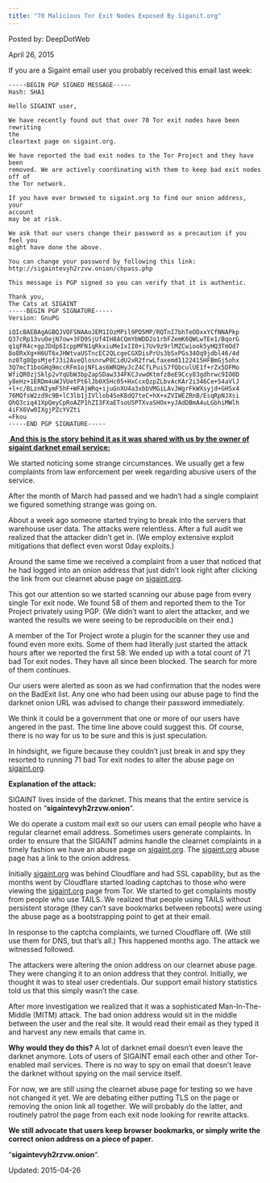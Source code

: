 ```yaml
---
title: "70 Malicious Tor Exit Nodes Exposed By Siganit.org"
---
```


Posted by: DeepDotWeb 

<span>April 26, 2015</span>



<p>If you are a Sigaint email user you probably received this email last week:</p>

    -----BEGIN PGP SIGNED MESSAGE-----
    Hash: SHA1
    
    Hello SIGAINT user,
    
    We have recently found out that over 70 Tor exit nodes have been rewriting
    the
    cleartext page on sigaint.org.
    
    We have reported the bad exit nodes to the Tor Project and they have been
    removed. We are actively coordinating with them to keep bad exit nodes off of
    the Tor network.
    
    If you have ever browsed to sigaint.org to find our onion address, your
    account
    may be at risk.
    
    We ask that our users change their password as a precaution if you feel you
    might have done the above.
    
    You can change your password by following this link:
    http://sigaintevyh2rzvw.onion/chpass.php
    
    This message is PGP signed so you can verify that it is authentic.
    
    Thank you,
    The Cats at SIGAINT
    -----BEGIN PGP SIGNATURE-----
    Version: GnuPG
    
    iQIcBAEBAgAGBQJVOFSNAAoJEM1IOzMPil9PD5MP/RQTnI7bhTeODxxYCfNNAPkp
    Q37cRp13vuOejN7ow+3FD9SjUf4IH8ACQmYbWDD2o1rbFZemK6QWLwTEe1/BqorG
    q1qFR4c+gpJDdp6IcppMFN1qRkxiuMeIxII0+i7Uv9z9rlMZCwiook5yHQ3TmOd7
    8o8RxXg+H6UT6xJHWtvaUSTncEC2QLcgeCGXDisPrUs3bSxPGs34Oq9jdbl46/4d
    nz0Tg8QpsMjefJ3i2AveQlosnrwP8CidU2xR2frwLfaxemd1122415HFBmGj5ohx
    3Q7mcT1boGHq9mccRFm1ojNFLas6WRQHyJcZ4CfLPuiS7fQbculUE1f+rZx5DFMo
    WfiQR0zjSklp2vYqUbW3bpZapSDaw334FKCJvwdKtmfz8eE9Ccy83gdhrwc9IO0D
    y8eHz+1ERDm4uWJVUetPt6lJb0X5Hc05+HxCcxQzpZLbvAcKAr2i346Ce+54aVlJ
    +l+c/BLznNIymF5hF+WFAjWRq+ijuGnXU4a3xbbVMGiLAvJWgrFkWXsyjd+GHSx4
    76MQfsW2zd9c9B+lC3lb1jIVllob4SeK8dQ7teC+hX+xZVIWEZRnB/EsqRpNJXsi
    QhQ3ciq41XpQeyCpRoAZP1hZI3FXaETsoU5PTXvaSHOx+yJAdDBmA4uLGbhiMWlh
    4iFX6Vw0IXgjPZcYVZti
    =Fkou
    -----END PGP SIGNATURE-----

<p>
<span style="text-decoration: underline;"><strong> And this is the story behind it as it was shared with us by the owner of <a href="https://gir.pub/deepdotweb/2015/02/16/interview-sigaint-darknet-email-admin/">sigaint darknet email</a> service:</strong></span></p>
<p>We started noticing some strange circumstances. We usually get a few complaints from law enforcement per week regarding abusive users of the service.</p>
<p>After the month of March had passed and we hadn&#8217;t had a single complaint we figured something strange was going on.</p>
<p>About a week ago someone started trying to break into the servers that warehouse user data. The attacks were relentless. After a full audit we realized that the attacker didn&#8217;t get in. (We employ extensive exploit mitigations that deflect even worst 0day exploits.)</p>
<p>Around the same time we received a complaint from a user that noticed that he had logged into an onion address that just didn&#8217;t look right after clicking the link from our clearnet abuse page on <a href="http://sigaint.org" target="_blank">sigaint.org</a>.</p>
<p>This got our attention so we started scanning our abuse page from every single Tor exit node. We found 58 of them and reported them to the Tor Project privately using PGP. (We didn&#8217;t want to alert the attacker, and we wanted the results we were seeing to be reproducible on their end.)</p>
<p>A member of the Tor Project wrote a plugin for the scanner they use and found even more exits. Some of them had literally just started the attack hours after we reported the first 58. We ended up with a total count of 71 bad Tor exit nodes. They have all since been blocked. The search for more of them continues.</p>
<p>Our users were alerted as soon as we had confirmation that the nodes were on the BadExit list. Any one who had been using our abuse page to find the darknet onion URL was advised to change their password immediately.</p>
<p>We think it could be a government that one or more of our users have angered in the past. The time line above could suggest this. Of course, there is no way for us to be sure and this is just speculation.</p>
<p>In hindsight, we figure because they couldn&#8217;t just break in and spy they resorted to running 71 bad Tor exit nodes to alter the abuse page on <a href="http://sigaint.org" target="_blank">sigaint.org</a>.</p>
<p><strong> Explanation of the attack:</strong></p>
<p>SIGAINT lives inside of the darknet. This means that the entire service is hosted on &#8220;<strong>sigaintevyh2rzvw.onion</strong>&#8220;.</p>
<p>We do operate a custom mail exit so our users can email people who have a regular clearnet email address. Sometimes users generate complaints. In order to ensure that the SIGAINT admins handle the clearnet complaints in a timely fashion we have an abuse page on <a href="http://sigaint.org" target="_blank">sigaint.org</a>. The <a href="http://sigaint.org" target="_blank">sigaint.org</a> abuse page has a link to the onion address.</p>
<p>Initially <a href="http://sigaint.org" target="_blank">sigaint.org</a> was behind Cloudflare and had SSL capability, but as the months went by Cloudflare started loading captchas to those who were viewing the <a href="http://sigaint.org" target="_blank">sigaint.org</a> page from Tor. We started to get complaints mostly from people who use TAILS. We realized that people using TAILS without persistent storage (they can&#8217;t save bookmarks between reboots) were using the abuse page as a bootstrapping point to get at their email.</p>
<p>In response to the captcha complaints, we turned Cloudflare off. (We still use them for DNS, but that&#8217;s all.) This happened months ago. The attack we witnessed followed.</p>
<p>The attackers were altering the onion address on our clearnet abuse page. They were changing it to an onion address that they control. Initially, we thought it was to steal user credentials. Our support email history statistics told us that this simply wasn&#8217;t the case.</p>
<p>After more investigation we realized that it was a sophisticated Man-In-The-Middle (MITM) attack. The bad onion address would sit in the middle between the user and the real site. It would read their email as they typed it and harvest any new emails that came in.</p>
<p><strong>Why would they do this?</strong> A lot of darknet email doesn&#8217;t even leave the darknet anymore. Lots of users of SIGAINT email each other and other Tor-enabled mail services. There is no way to spy on email that doesn&#8217;t leave the darknet without spying on the mail service itself.</p>
<p>For now, we are still using the clearnet abuse page for testing so we have not changed it yet. We are debating either putting TLS on the page or removing the onion link all together. We will probably do the latter, and routinely patrol the page from each exit node looking for rewrite attacks.</p>
<p><strong>We still advocate that users keep browser bookmarks, or simply write the correct onion address on a piece of paper.<br/>
</strong></p>
<p>&#8220;<strong>sigaintevyh2rzvw.onion</strong>&#8220;.</p>

Updated: 2015-04-26

